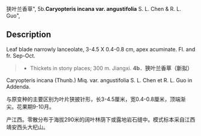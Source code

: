 狭叶兰香草",
5b.**Caryopteris incana var. angustifolia** S. L. Chen & R. L. Guo",

## Description
Leaf blade narrowly lanceolate, 3-4.5 X   0.4-0.8 cm, apex acuminate. Fl. and fr. Sep-Oct.

> * Thickets in stony places; 300 m. Jiangxi.
**4b．狭叶兰香草（新拟）**

Caryopteris incana (Thunb.) Miq. var. angustifolia S. L. Chen et R. L. Guo in Addenda.

与原变种的主要区别为叶片狭披针形，长3-4.5厘米，宽0.4-0.8厘米，顶端渐尖。花果期9-10月。

产江西。零散分布于海拔290米的阔叶林荫下或露地岩石缝中。模式标本采自江西靖安西头大杞山。
